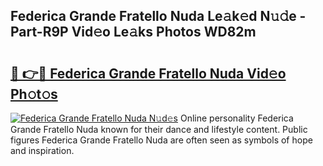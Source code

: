 ## Federica Grande Fratello Nuda Le𝚊k𝚎d N𝚞𝚍e - Part-R9P Vid𝚎o Le𝚊ks Photos WD82m

# <h2><a href="http://fbeeibb.evod.top/?m=Federica+Grande+Fratello+Nuda">🔗 👉🔴 Federica Grande Fratello Nuda Vid𝚎o Ph𝚘t𝚘s</a></h2>

[![Federica Grande Fratello Nuda N𝚞d𝚎s](https://i.imgur.com/8V9OHl7.gif)](http://fbeeibb.evod.top/?m=Federica+Grande+Fratello+Nuda)
Online personality Federica Grande Fratello Nuda known for their dance and lifestyle content. Public figures Federica Grande Fratello Nuda are often seen as symbols of hope and inspiration. 
